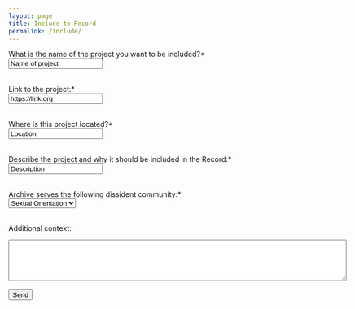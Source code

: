 ```yaml
---
layout: page
title: Include to Record
permalink: /include/
---
```


<form action="https://formspree.io/f/mgedpgaw" method="POST">
  <label for="name">What is the name of the project you want to be included?*</label><br>
  <input type="text" id="name" name="name" value="Name of project"><br><br>
  
  <label for="link">Link to the project:*</label><br>
  <input type="text" id="link" name="link" value="https://link.org"><br><br>
  
  <label for="location">Where is this project located?*</label><br>
  <input type="text" id="location" name="location" value="Location"><br><br>
  
  <label for="description">Describe the project and why it should be included in the Record:*</label><br>
  <input type="textarea" id="description" name="description" value="Description"><br><br>
  
  <label for="community">Archive serves the following dissident community:*</label><br>
  <select id="community" name="community">
    <option value="sexual">Sexual Orientation</option>
    <option value="race">Race</option>
    <option value="gender">Gender Identity</option>
    <option value="ethnicity">Ethnicity</option>
    <option value="political">Political Alignment</option>
    <option value="other">Other</option>
  </select><br><br>
  
  <label for="addcontext">Additional context:</label><br>
  <textarea rows="5" cols="80" id="addcontext" name="addcontext"></textarea><br><br>
  
  <input type="submit" value="Send">
</form> 

